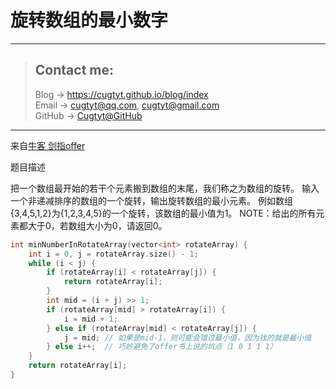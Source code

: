 # 旋转数组的最小数字

---
> ## Contact me:
> Blog -> <https://cugtyt.github.io/blog/index>  
> Email -> <cugtyt@qq.com>, <cugtyt@gmail.com>  
> GitHub -> [Cugtyt@GitHub](https://github.com/Cugtyt)

---

来自[牛客 剑指offer](https://www.nowcoder.com/)

题目描述

把一个数组最开始的若干个元素搬到数组的末尾，我们称之为数组的旋转。
输入一个非递减排序的数组的一个旋转，输出旋转数组的最小元素。
例如数组{3,4,5,1,2}为{1,2,3,4,5}的一个旋转，该数组的最小值为1。
NOTE：给出的所有元素都大于0，若数组大小为0，请返回0。

``` c++
int minNumberInRotateArray(vector<int> rotateArray) {
    int i = 0, j = rotateArray.size() - 1;
    while (i < j) {
        if (rotateArray[i] < rotateArray[j]) {
            return rotateArray[i];
        }
        int mid = (i + j) >> 1;
        if (rotateArray[mid] > rotateArray[i]) {
            i = mid + 1;
        } else if (rotateArray[mid] < rotateArray[j]) {
            j = mid; // 如果是mid-1，则可能会错过最小值，因为找的就是最小值
        } else i++;  // 巧妙避免了offer书上说的坑点（1 0 1 1 1）
    }
    return rotateArray[i];
}
```